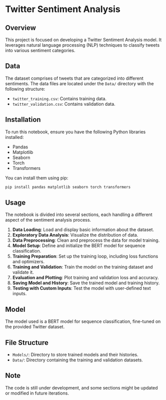 # Twitter Sentiment Analysis

## Overview
This project is focused on developing a Twitter Sentiment Analysis model. It leverages natural language processing (NLP) techniques to classify tweets into various sentiment categories.

## Data
The dataset comprises of tweets that are categorized into different sentiments. The data files are located under the `Data/` directory with the following structure:
- `twitter_training.csv`: Contains training data.
- `twitter_validation.csv`: Contains validation data.

## Installation
To run this notebook, ensure you have the following Python libraries installed:
- Pandas
- Matplotlib
- Seaborn
- Torch
- Transformers

You can install them using pip:
```bash
pip install pandas matplotlib seaborn torch transformers
```

## Usage
The notebook is divided into several sections, each handling a different aspect of the sentiment analysis process.

1. **Data Loading**: Load and display basic information about the dataset.
2. **Exploratory Data Analysis**: Visualize the distribution of data.
3. **Data Preprocessing**: Clean and preprocess the data for model training.
4. **Model Setup**: Define and initialize the BERT model for sequence classification.
5. **Training Preparation**: Set up the training loop, including loss functions and optimizers.
6. **Training and Validation**: Train the model on the training dataset and validate it.
7. **Evaluation and Plotting**: Plot training and validation loss and accuracy.
8. **Saving Model and History**: Save the trained model and training history.
9. **Testing with Custom Inputs**: Test the model with user-defined text inputs.

## Model
The model used is a BERT model for sequence classification, fine-tuned on the provided Twitter dataset.

## File Structure
- `Models/`: Directory to store trained models and their histories.
- `Data/`: Directory containing the training and validation datasets.

## Note
The code is still under development, and some sections might be updated or modified in future iterations.
